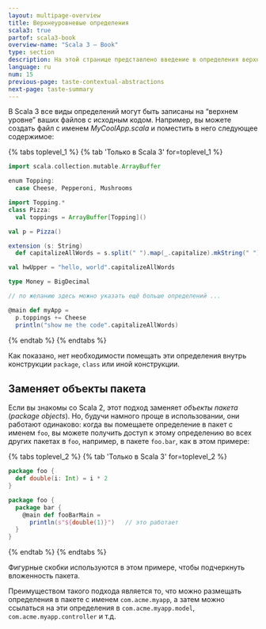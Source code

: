 ```yaml
---
layout: multipage-overview
title: Верхнеуровневые определения
scala3: true
partof: scala3-book
overview-name: "Scala 3 — Book"
type: section
description: На этой странице представлено введение в определения верхнего уровня в Scala 3.
language: ru
num: 15
previous-page: taste-contextual-abstractions
next-page: taste-summary
---
```



В Scala 3 все виды определений могут быть записаны на “верхнем уровне” ваших файлов с исходным кодом. 
Например, вы можете создать файл с именем _MyCoolApp.scala_ и поместить в него следующее содержимое:

{% tabs toplevel_1 %}
{% tab 'Только в Scala 3' for=toplevel_1 %}
```scala
import scala.collection.mutable.ArrayBuffer

enum Topping:
  case Cheese, Pepperoni, Mushrooms

import Topping.*
class Pizza:
  val toppings = ArrayBuffer[Topping]()

val p = Pizza()

extension (s: String)
  def capitalizeAllWords = s.split(" ").map(_.capitalize).mkString(" ")

val hwUpper = "hello, world".capitalizeAllWords

type Money = BigDecimal

// по желанию здесь можно указать ещё больше определений ...

@main def myApp =
  p.toppings += Cheese
  println("show me the code".capitalizeAllWords)
```
{% endtab %}
{% endtabs %}

Как показано, нет необходимости помещать эти определения внутрь конструкции `package`, `class` или иной конструкции.

## Заменяет объекты пакета

Если вы знакомы со Scala 2, этот подход заменяет _объекты пакета_ (_package objects_). 
Но, будучи намного проще в использовании, они работают одинаково: 
когда вы помещаете определение в пакет с именем `foo`, 
вы можете получить доступ к этому определению во всех других пакетах в `foo`, например, в пакете `foo.bar`, 
как в этом примере:

{% tabs toplevel_2 %}
{% tab 'Только в Scala 3' for=toplevel_2 %}
```scala
package foo {
  def double(i: Int) = i * 2
}

package foo {
  package bar {
    @main def fooBarMain =
      println(s"${double(1)}")   // это работает
  }
}
```
{% endtab %}
{% endtabs %}

Фигурные скобки используются в этом примере, чтобы подчеркнуть вложенность пакета.

Преимуществом такого подхода является то, что можно размещать определения в пакете с именем `com.acme.myapp`, 
а затем можно ссылаться на эти определения в `com.acme.myapp.model`, `com.acme.myapp.controller` и т.д.

